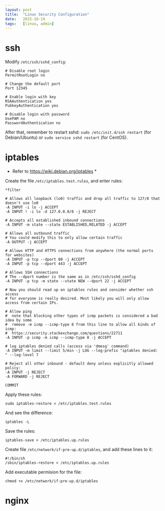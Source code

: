 ```yaml
---
layout: post
title:  "Linux Security Configuration"
date:   2015-10-19
tags:   [linux, admin]
---
```


ssh
=======

Modify `/etc/ssh/sshd_config`:
```config
# Disable root login
PermitRootLogin no

# Change the default port
Port 12345

# Enable login with key
RSAAuthentication yes
PubkeyAuthentication yes

# Disable login with password
UsePAM no
PasswordAuthentication no
```

After that, remember to restart sshd: `sudo /etc/init.d/ssh restart` 
(for Debian/Ubuntu) or `sudo service sshd restart` (for CentOS).

iptables
==========

* Refer to https://wiki.debian.org/iptables *

Create the file `/etc/iptables.test.rules`, and enter rules:
```
*filter

# Allows all loopback (lo0) traffic and drop all traffic to 127/8 that doesn't use lo0
-A INPUT -i lo -j ACCEPT
-A INPUT ! -i lo -d 127.0.0.0/8 -j REJECT

# Accepts all established inbound connections
-A INPUT -m state --state ESTABLISHED,RELATED -j ACCEPT

# Allows all outbound traffic
# You could modify this to only allow certain traffic
-A OUTPUT -j ACCEPT

# Allows HTTP and HTTPS connections from anywhere (the normal ports for websites)
-A INPUT -p tcp --dport 80 -j ACCEPT
-A INPUT -p tcp --dport 443 -j ACCEPT

# Allows SSH connections 
# The --dport number is the same as in /etc/ssh/sshd_config
-A INPUT -p tcp -m state --state NEW --dport 22 -j ACCEPT

# Now you should read up on iptables rules and consider whether ssh access 
# for everyone is really desired. Most likely you will only allow access from certain IPs.

# Allow ping
#  note that blocking other types of icmp packets is considered a bad idea by some
#  remove -m icmp --icmp-type 8 from this line to allow all kinds of icmp:
#  https://security.stackexchange.com/questions/22711
-A INPUT -p icmp -m icmp --icmp-type 8 -j ACCEPT

# log iptables denied calls (access via 'dmesg' command)
-A INPUT -m limit --limit 5/min -j LOG --log-prefix "iptables denied: " --log-level 7

# Reject all other inbound - default deny unless explicitly allowed policy:
-A INPUT -j REJECT
-A FORWARD -j REJECT

COMMIT
```

Apply these rules:

```
sudo iptables-restore < /etc/iptables.test.rules
```

And see the difference:
```
iptables -L
```

Save the rules:
```
iptables-save > /etc/iptables.up.rules
```

Create file `/etc/network/if-pre-up.d/iptables`, and add these lines to it:
```
#!/bin/sh
/sbin/iptables-restore < /etc/iptables.up.rules
```

Add executable permision for the file: 

`chmod +x /etc/network/if-pre-up.d/iptables`


nginx
=======
